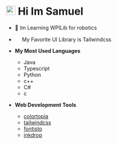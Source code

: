 # <img src="https://media.giphy.com/media/hvRJCLFzcasrR4ia7z/giphy.gif" width="25px"> Hi Im Samuel
- 🤖 Im Learning WPILib for robotics

- <img src="https://cdn.worldvectorlogo.com/logos/tailwindcss.svg" width="15px"> My Favorite UI Library is Tailwindcss

- **My Most Used Languages**
    - Java
    - Typescript
    - Python
    - c++
    - C#
    - c

- **Web Development Tools**
    - [colortopia](https://colortopia.io/)
    - [tailwindcss](https://tailwindcss.com)
    - [fontisto](https://fontisto.com/)
    - [inkdrop](https://www.inkdrop.app/)
